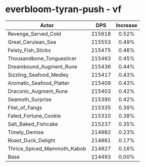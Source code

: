 # everbloom-tyran-push - vf
| Actor | DPS | Increase |
|---|:---:|:---:|
|Revenge_Served_Cold|215618|0.52%|
|Great_Cerulean_Sea|215553|0.49%|
|Feisty_Fish_Sticks|215475|0.46%|
|Thousandbone_Tongueslicer|215463|0.45%|
|Dreambound_Augment_Rune|215436|0.44%|
|Sizzling_Seafood_Medley|215417|0.43%|
|Aromatic_Seafood_Platter|215409|0.43%|
|Draconic_Augment_Rune|215403|0.42%|
|Seamoth_Surprise|215390|0.42%|
|Filet_of_Fangs|215335|0.39%|
|Fated_Fortune_Cookie|215310|0.38%|
|Salt_Baked_Fishcake|215237|0.35%|
|Timely_Demise|214982|0.23%|
|Roast_Duck_Delight|214861|0.17%|
|Thrice_Spiced_Mammoth_Kabob|214827|0.16%|
|Base|214493|0.00%|
